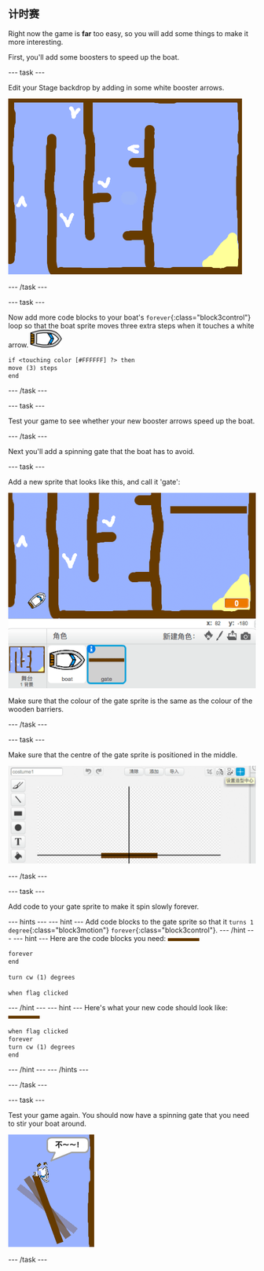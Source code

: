 ## 计时赛

Right now the game is **far** too easy, so you will add some things to make it more interesting.

First, you'll add some boosters to speed up the boat.

\--- task \---

Edit your Stage backdrop by adding in some white booster arrows.

![截屏](images/boat-boost.png)

\--- /task \---

\--- task \---

Now add more code blocks to your boat's `forever`{:class="block3control"} loop so that the boat sprite moves three extra steps when it touches a white arrow. ![boat-sprite](images/boat_resize.png)

```blocks3
if <touching color [#FFFFFF] ?> then
move (3) steps
end
```

\--- /task \---

\--- task \---

Test your game to see whether your new booster arrows speed up the boat.

\--- /task \---

Next you'll add a spinning gate that the boat has to avoid.

\--- task \---

Add a new sprite that looks like this, and call it 'gate':

![截屏](images/boat-gate.png)

Make sure that the colour of the gate sprite is the same as the colour of the wooden barriers.

\--- /task \---

\--- task \---

Make sure that the centre of the gate sprite is positioned in the middle.

![截屏](images/boat-center.png)

\--- /task \---

\--- task \---

Add code to your gate sprite to make it spin slowly forever.

\--- hints \--- \--- hint \--- Add code blocks to the gate sprite so that it `turns 1 degree`{:class="block3motion"} `forever`{:class="block3control"}. \--- /hint \--- \--- hint \--- Here are the code blocks you need: ![gate](images/gate.png)

```blocks3
forever
end

turn cw (1) degrees

when flag clicked
```

\--- /hint \--- \--- hint \--- Here's what your new code should look like: ![gate](images/gate.png)

```blocks3
when flag clicked
forever
turn cw (1) degrees
end
```

\--- /hint \--- \--- /hints \---

\--- /task \---

\--- task \---

Test your game again. You should now have a spinning gate that you need to stir your boat around.

![截屏](images/boat-gate-test.png)

\--- /task \---